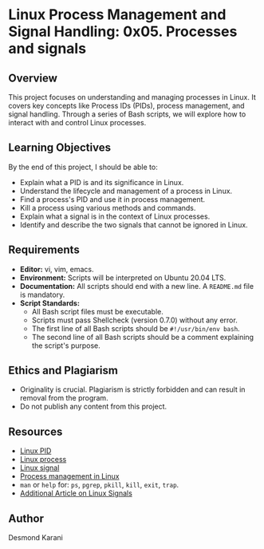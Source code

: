 # Linux Process Management and Signal Handling: 0x05. Processes and signals

## Overview
This project focuses on understanding and managing processes in Linux. It covers key concepts like Process IDs (PIDs), process management, and signal handling. Through a series of Bash scripts, we will explore how to interact with and control Linux processes.

## Learning Objectives
By the end of this project, I should be able to:
- Explain what a PID is and its significance in Linux.
- Understand the lifecycle and management of a process in Linux.
- Find a process's PID and use it in process management.
- Kill a process using various methods and commands.
- Explain what a signal is in the context of Linux processes.
- Identify and describe the two signals that cannot be ignored in Linux.

## Requirements
- **Editor:** vi, vim, emacs.
- **Environment:** Scripts will be interpreted on Ubuntu 20.04 LTS.
- **Documentation:** All scripts should end with a new line. A `README.md` file is mandatory.
- **Script Standards:** 
  - All Bash script files must be executable.
  - Scripts must pass Shellcheck (version 0.7.0) without any error.
  - The first line of all Bash scripts should be `#!/usr/bin/env bash`.
  - The second line of all Bash scripts should be a comment explaining the script's purpose.

## Ethics and Plagiarism
- Originality is crucial. Plagiarism is strictly forbidden and can result in removal from the program.
- Do not publish any content from this project.

## Resources
- [Linux PID](#)
- [Linux process](#)
- [Linux signal](#)
- [Process management in Linux](#)
- `man` or `help` for: `ps`, `pgrep`, `pkill`, `kill`, `exit`, `trap`.
- [Additional Article on Linux Signals](#)

## Author
Desmond Karani
